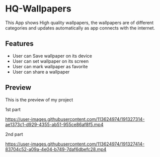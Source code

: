 
# HQ-Wallpapers

This App shows High quality wallpapers, the wallpapers are of different categories and updates automatically as app connects with the internet.



## Features

- User can Save wallpaper on its device
- User can set wallpaper on its screen
- User can mark wallpaper as favorite
- User can share a wallpaper


## Preview
This is the preview of my project

1st part

https://user-images.githubusercontent.com/113624974/191327314-ae1373c1-d929-4355-ab51-955ce86af8f5.mp4

2nd part

https://user-images.githubusercontent.com/113624974/191327414-83704c52-a09a-4e04-b749-7daf6dbefc28.mp4




